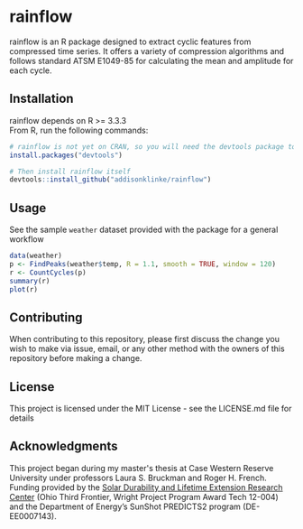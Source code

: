# rainflow

rainflow is an R package designed to extract cyclic features from compressed time series. 
It offers a variety of compression algorithms and follows standard ATSM E1049-85 for calculating the mean and amplitude for each cycle.

## Installation

rainflow depends on R >= 3.3.3  
From R, run the following commands:  

```r
# rainflow is not yet on CRAN, so you will need the devtools package to install from GitHub
install.packages("devtools")

# Then install rainflow itself
devtools::install_github("addisonklinke/rainflow")
```

## Usage

See the sample `weather` dataset provided with the package for a general workflow

```r
data(weather)
p <- FindPeaks(weather$temp, R = 1.1, smooth = TRUE, window = 120)
r <- CountCycles(p)
summary(r)
plot(r)
```

## Contributing

When contributing to this repository, please first discuss the change you wish to make via issue, email, or any other method with the owners of this repository before making a change. 

## License

This project is licensed under the MIT License - see the LICENSE.md file for details

## Acknowledgments

This project began during my master's thesis at Case Western Reserve University under professors Laura S. Bruckman and Roger H. French. 
Funding provided by the [Solar Durability and Lifetime Extension Research Center](http://engineering.case.edu/centers/sdle) (Ohio Third Frontier, Wright Project Program Award Tech 12-004) and the Department of Energy’s SunShot PREDICTS2 program (DE-EE0007143).
